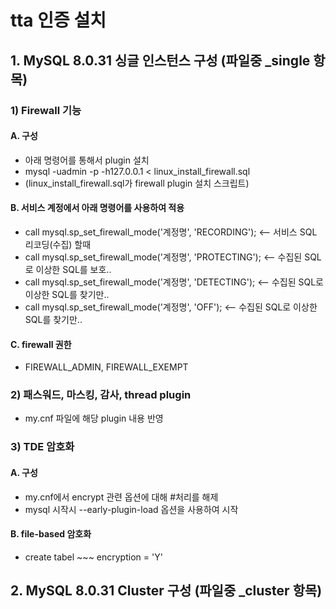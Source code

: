 # tta 인증 설치

## 1. MySQL 8.0.31 싱글 인스턴스 구성 (파일중 _single 항목)
### 1) Firewall 기능
#### A. 구성
   - 아래 명령어를 통해서 plugin 설치 
   - mysql -uadmin -p -h127.0.0.1 < linux_install_firewall.sql
   - (linux_install_firewall.sql가 firewall plugin 설치 스크립트)
#### B. 서비스 계정에서 아래 명령어를 사용하여 적용
   - call mysql.sp_set_firewall_mode('계정명', 'RECORDING');    <-- 서비스 SQL 리코딩(수집) 할때
   - call mysql.sp_set_firewall_mode('계정명', 'PROTECTING');   <-- 수집된 SQL로 이상한 SQL를 보호..
   - call mysql.sp_set_firewall_mode('계정명', 'DETECTING');    <-- 수집된 SQL로 이상한 SQL를 찾기만..
   - call mysql.sp_set_firewall_mode('계정명', 'OFF');    <-- 수집된 SQL로 이상한 SQL를 찾기만..
#### C. firewall 권한
   - FIREWALL_ADMIN, FIREWALL_EXEMPT
   
### 2) 패스워드, 마스킹, 감사, thread plugin
   - my.cnf 파일에 해당 plugin 내용 반영

### 3) TDE 암호화
#### A. 구성
   - my.cnf에서 encrypt 관련 옵션에 대해 #처리를 해제
   - mysql 시작시 --early-plugin-load 옵션을 사용하여 시작
#### B. file-based 암호화
   - create tabel ~~~ encryption = 'Y'

## 2. MySQL 8.0.31 Cluster 구성 (파일중 _cluster 항목)
